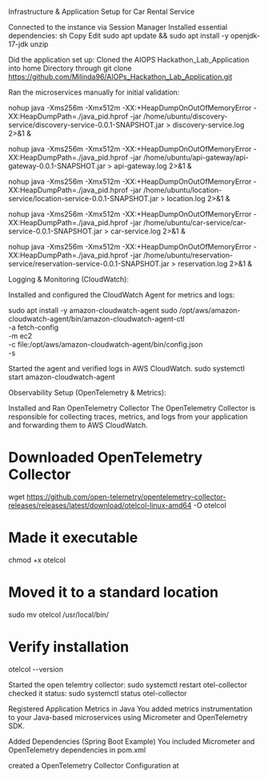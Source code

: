 Infrastructure & Application Setup for Car Rental Service

Connected to the instance via Session Manager
Installed essential dependencies:
sh
Copy
Edit
sudo apt update && sudo apt install -y openjdk-17-jdk unzip

Did the application set up:
Cloned the AIOPS Hackathon_Lab_Application into home Directory through
git clone https://github.com/Milinda96/AIOPs_Hackathon_Lab_Application.git

Ran the microservices manually for initial validation:

nohup java -Xms256m -Xmx512m -XX:+HeapDumpOnOutOfMemoryError -XX:HeapDumpPath=./java_pid.hprof -jar /home/ubuntu/discovery-service/discovery-service-0.0.1-SNAPSHOT.jar > discovery-service.log 2>&1 &


nohup java -Xms256m -Xmx512m -XX:+HeapDumpOnOutOfMemoryError -XX:HeapDumpPath=./java_pid.hprof -jar /home/ubuntu/api-gateway/api-gateway-0.0.1-SNAPSHOT.jar > api-gateway.log 2>&1 &


nohup java -Xms256m -Xmx512m -XX:+HeapDumpOnOutOfMemoryError -XX:HeapDumpPath=./java_pid.hprof -jar /home/ubuntu/location-service/location-service-0.0.1-SNAPSHOT.jar > location.log 2>&1 &


nohup java -Xms256m -Xmx512m -XX:+HeapDumpOnOutOfMemoryError -XX:HeapDumpPath=./java_pid.hprof -jar /home/ubuntu/car-service/car-service-0.0.1-SNAPSHOT.jar > car-service.log 2>&1 &


nohup java -Xms256m -Xmx512m -XX:+HeapDumpOnOutOfMemoryError -XX:HeapDumpPath=./java_pid.hprof -jar /home/ubuntu/reservation-service/reservation-service-0.0.1-SNAPSHOT.jar > reservation.log 2>&1 &


 Logging & Monitoring (CloudWatch):

 Installed and configured the CloudWatch Agent for metrics and logs:
 
sudo apt install -y amazon-cloudwatch-agent
sudo /opt/aws/amazon-cloudwatch-agent/bin/amazon-cloudwatch-agent-ctl \
  -a fetch-config \
  -m ec2 \
  -c file:/opt/aws/amazon-cloudwatch-agent/bin/config.json \
  -s

Started the agent and verified logs in AWS CloudWatch.
sudo systemctl start amazon-cloudwatch-agent



 Observability Setup (OpenTelemetry & Metrics):

Installed and Ran OpenTelemetry Collector
The OpenTelemetry Collector is responsible for collecting traces, metrics, and logs from your application and forwarding them to AWS CloudWatch.

# Downloaded OpenTelemetry Collector
wget https://github.com/open-telemetry/opentelemetry-collector-releases/releases/latest/download/otelcol-linux-amd64 -O otelcol

# Made it executable
chmod +x otelcol

# Moved it to a standard location
sudo mv otelcol /usr/local/bin/

# Verify installation
otelcol --version

Started the open telemtry collector:
sudo systemctl restart otel-collector
checked it status:
sudo systemctl status otel-collector

Registered Application Metrics in Java
You added metrics instrumentation to your Java-based microservices using Micrometer and OpenTelemetry SDK.

Added Dependencies (Spring Boot Example)
You included Micrometer and OpenTelemetry dependencies in  pom.xml

created a  OpenTelemetry Collector Configuration at
